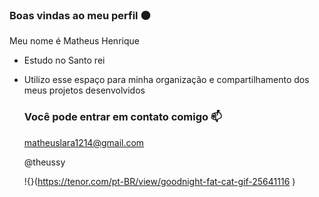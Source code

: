### Boas vindas ao meu perfil ⚫

Meu nome é Matheus Henrique 

- Estudo no Santo rei
  
- Utilizo esse espaço para minha organização e compartilhamento dos meus projetos desenvolvidos
  ### Você pode entrar em contato comigo 📫

  matheuslara1214@gmail.com
  
  @theussy

  !{}(https://tenor.com/pt-BR/view/goodnight-fat-cat-gif-25641116 )
